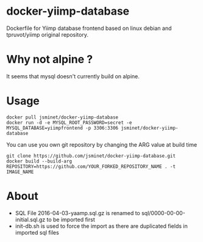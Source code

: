# docker-yiimp-database
Dockerfile for Yiimp database frontend based on linux debian and tpruvot/yiimp original repository.

# Why not alpine ?
It seems that mysql doesn't currently build on alpine.

# Usage
```
docker pull jsminet/docker-yiimp-database
docker run -d -e MYSQL_ROOT_PASSWORD=secret -e MYSQL_DATABASE=yiimpfrontend -p 3306:3306 jsminet/docker-yiimp-database
```

You can use you own git repository by changing the ARG value at build time

```
git clone https://github.com/jsminet/docker-yiimp-database.git
docker build --build-arg REPOSITORY=https://github.com/YOUR_FORKED_REPOSITORY_NAME . -t IMAGE_NAME
```

# About
- SQL File 2016-04-03-yaamp.sql.gz is renamed to sql/0000-00-00-initial.sql.gz to be imported first
- init-db.sh is used to force the import as there are duplicated fields in imported sql files